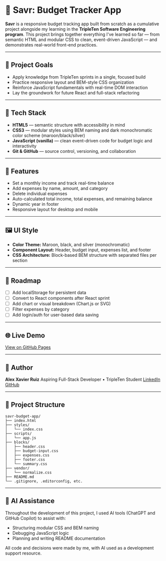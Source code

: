 # 💸 Savr: Budget Tracker App

**Savr** is a responsive budget tracking app built from scratch as a cumulative project alongside my learning in the **TripleTen Software Engineering program**. This project brings together everything I've learned so far — from semantic HTML and modular CSS to clean, event-driven JavaScript — and demonstrates real-world front-end practices.

---

## 📌 Project Goals

- Apply knowledge from TripleTen sprints in a single, focused build
- Practice responsive layout and BEM-style CSS organization
- Reinforce JavaScript fundamentals with real-time DOM interaction
- Lay the groundwork for future React and full-stack refactoring

---

## 🔧 Tech Stack

- **HTML5** — semantic structure with accessibility in mind
- **CSS3** — modular styles using BEM naming and dark monochromatic color scheme (maroon/black/silver)
- **JavaScript (vanilla)** — clean event-driven code for budget logic and interactivity
- **Git & GitHub** — source control, versioning, and collaboration

---

## 📱 Features

- Set a monthly income and track real-time balance
- Add expenses by name, amount, and category
- Delete individual expenses
- Auto-calculated total income, total expenses, and remaining balance
- Dynamic year in footer
- Responsive layout for desktop and mobile

---

## 🖼️ UI Style

- **Color Theme:** Maroon, black, and silver (monochromatic)
- **Component Layout:** Header, budget input, expenses list, and footer
- **CSS Architecture:** Block-based BEM structure with separated files per section

---

## 🚧 Roadmap

- [ ] Add localStorage for persistent data
- [ ] Convert to React components after React sprint
- [ ] Add chart or visual breakdown (Chart.js or SVG)
- [ ] Filter expenses by category
- [ ] Add login/auth for user-based data saving

---

## 🌐 Live Demo

[View on GitHub Pages](https://alexxavierruiz571.github.io/savr-budget-app/)

---

## 👤 Author

**Alex Xavier Ruiz**
Aspiring Full-Stack Developer • TripleTen Student
[LinkedIn](https://www.linkedin.com/in/alex-ruiz-291a29373)
[GitHub](https://github.com/AlexXavierRuiz571)

---

## 📂 Project Structure

```
savr-budget-app/
├── index.html
├── styles/
│   └── index.css
├── scripts/
│   └── app.js
├── blocks/
│   ├── header.css
│   ├── budget-input.css
│   ├── expenses.css
│   ├── footer.css
│   └── summary.css
├── vendor/
│   └── normalize.css
├── README.md
└── .gitignore, .editorconfig, etc.
```

---

## 🤖 AI Assistance

Throughout the development of this project, I used AI tools (ChatGPT and GitHub Copilot) to assist with:

- Structuring modular CSS and BEM naming
- Debugging JavaScript logic
- Planning and writing README documentation

All code and decisions were made by me, with AI used as a development support resource.
